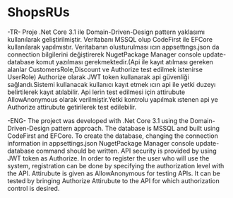 # ShopsRUs
-TR-
Proje .Net Core 3.1 ile Domain-Driven-Design pattern yaklasımı kullanılarak geliştirilmiştir.
Veritabanı MSSQL olup CodeFirst ile EFCore kullanılarak yapılmıstır.
Veritabanın olusturulması ıcın appsettıngs.json da connection bilgilerini değiştirerek
NugetPackage Manager console update-database komut yazılması gerekmektedir.(Api ile kayıt atılması gereken alanlar CustomersRole,Discount ve Authorize test edilmek istenirse UserRole)
Authorize olarak JWT token kullanarak api güvenliği sağlandı.Sistemi kullanacak kullanıcı kayıt etmek ıcın api ile yetki duzeyı belirtilerek kayıt atılabilir.
Api lerin test edilmesi için attirubute  AllowAnonymous olarak verilmiştir.Yetki kontrolu yapılmak ıstenen api ye Authorize attirubute getirilerek test edilebilir.

-ENG-
The project was developed with .Net Core 3.1 using the Domain-Driven-Design pattern approach.
The database is MSSQL and built using CodeFirst and EFCore.
To create the database, changing the connection information in appsettings.json
NugetPackage Manager console update-database command should be written.
API security is provided by using JWT token as Authorize. In order to register the user who will use the system, registration can be done by specifying the authorization level with the API.
Attirubute is given as AllowAnonymous for testing APIs. It can be tested by bringing Authorize Attirubute to the API for which authorization control is desired.
